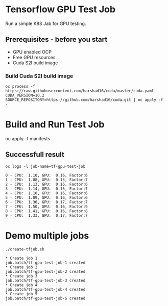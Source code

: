 # Tensorflow GPU Test Job
Run a simple K8S Jab for GPU testing.

## Prerequisites - before you start

- GPU enabled OCP
- Free GPU resources
- Cuda S2I build image

### Build Cuda S2I build image

```
oc process -f https://raw.githubusercontent.com/harshad16/cuda/master/cuda.yaml CUDA_VERSION=10.2 SOURCE_REPOSITORY=https://github.com/harshad16/cuda.git | oc apply -f -
```

# Build and Run Test Job
oc apply -f manifests


## Successfull result
```
oc logs -l job-name=tf-gpu-test-job

0 - CPU:  1.10, GPU:  0.16, Factor:6
1 - CPU:  1.08, GPU:  0.15, Factor:7
2 - CPU:  1.13, GPU:  0.16, Factor:6
3 - CPU:  1.14, GPU:  0.15, Factor:7
4 - CPU:  1.10, GPU:  0.16, Factor:6
5 - CPU:  1.09, GPU:  0.16, Factor:6
6 - CPU:  1.36, GPU:  0.17, Factor:7
7 - CPU:  1.50, GPU:  0.16, Factor:9
8 - CPU:  1.41, GPU:  0.16, Factor:8
9 - CPU:  1.33, GPU:  0.17, Factor:7
```

# Demo multiple jobs

```
./create-tfjob.sh 

* Create job 1
job.batch/tf-gpu-test-job-1 created
* Create job 2
job.batch/tf-gpu-test-job-2 created
* Create job 3
job.batch/tf-gpu-test-job-3 created
* Create job 4
job.batch/tf-gpu-test-job-4 created
* Create job 5
job.batch/tf-gpu-test-job-5 created
```


